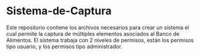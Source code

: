 # Sistema-de-Captura
Este repositorio contiene los archivos necesarios para crear un sistema el cual permite la captura de múltiples elementos asociados al Banco de Alimentos.  El sistema trabaja con 2 niveles de permisos, están los permisos tipo usuario, y los permisos tipo administrador.
